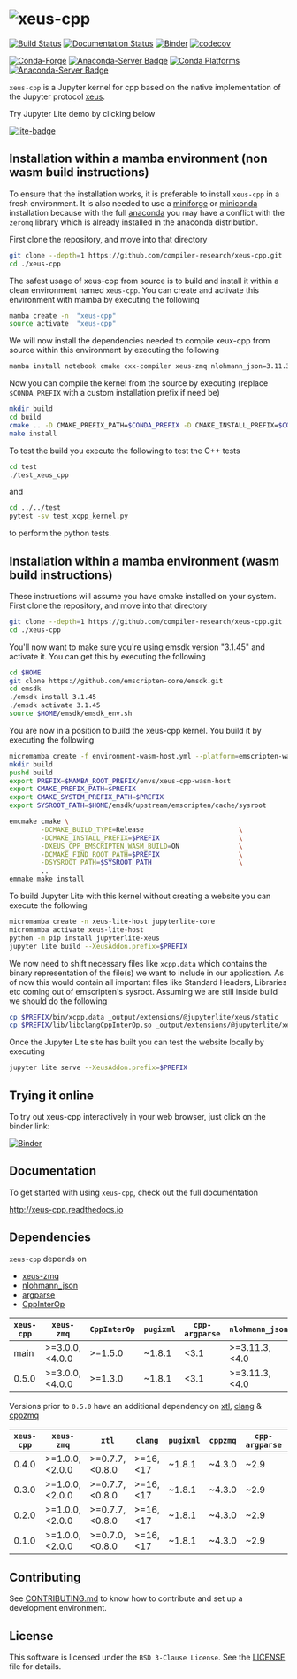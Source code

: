 # ![xeus-cpp](docs/source/xeus-logo.svg)

[![Build Status](https://github.com/compiler-research/xeus-cpp/actions/workflows/main.yml/badge.svg)](https://github.com/compiler-research/xeus-cpp/actions/workflows/main.yml)
[![Documentation Status](http://readthedocs.org/projects/xeus-cpp/badge/?version=latest)](https://xeus-cppreadthedocs.io/en/latest/?badge=latest)
[![Binder](https://mybinder.org/badge_logo.svg)](https://mybinder.org/v2/gh/compiler-research/xeus-cpp/main?urlpath=/lab/tree/notebooks/xeus-cpp.ipynb)
[![codecov]( https://codecov.io/gh/compiler-research/xeus-cpp/branch/main/graph/badge.svg)](https://codecov.io/gh/compiler-research/xeus-cpp)

[![Conda-Forge](https://img.shields.io/conda/vn/conda-forge/xeus-cpp)](https://github.com/conda-forge/xeus-cpp-feedstock)
[![Anaconda-Server Badge](https://anaconda.org/conda-forge/xeus-cpp/badges/license.svg)](https://github.com/conda-forge/xeus-cpp-feedstock)
[![Conda Platforms](https://img.shields.io/conda/pn/conda-forge/xeus-cpp.svg)](https://anaconda.org/conda-forge/xeus-cpp)
[![Anaconda-Server Badge](https://anaconda.org/conda-forge/xeus-cpp/badges/downloads.svg)](https://github.com/conda-forge/xeus-cpp-feedstock)


`xeus-cpp` is a Jupyter kernel for cpp based on the native implementation of the
Jupyter protocol [xeus](https://github.com/jupyter-xeus/xeus).

Try Jupyter Lite demo by clicking below

[![lite-badge](https://jupyterlite.rtfd.io/en/latest/_static/badge.svg)](https://compiler-research.github.io/xeus-cpp/lab/index.html)

## Installation within a mamba environment (non wasm build instructions)

To ensure that the installation works, it is preferable to install `xeus-cpp` in a
fresh environment. It is also needed to use a
[miniforge](https://github.com/conda-forge/miniforge#mambaforge) or
[miniconda](https://conda.io/miniconda.html) installation because with the full
[anaconda](https://www.anaconda.com/) you may have a conflict with the `zeromq` library
which is already installed in the anaconda distribution.

First clone the repository, and move into that directory
```bash
git clone --depth=1 https://github.com/compiler-research/xeus-cpp.git
cd ./xeus-cpp
```
The safest usage of xeus-cpp from source is to build and install it within a clean environment named `xeus-cpp`. You can create and activate this environment 
with mamba by executing the following
```bash
mamba create -n  "xeus-cpp"
source activate  "xeus-cpp"
```
We will now install the dependencies needed to compile xeux-cpp from source within this environment by executing the following
```bash
mamba install notebook cmake cxx-compiler xeus-zmq nlohmann_json=3.11.3 jupyterlab CppInterOp cpp-argparse"<3.1" pugixml doctest -c conda-forge
```
Now you can compile the kernel from the source by executing (replace `$CONDA_PREFIX` with a custom installation prefix if need be)
```bash
mkdir build
cd build
cmake .. -D CMAKE_PREFIX_PATH=$CONDA_PREFIX -D CMAKE_INSTALL_PREFIX=$CONDA_PREFIX -D CMAKE_INSTALL_LIBDIR=lib
make install
```
To test the build you execute the following to test the C++ tests
```bash
cd test
./test_xeus_cpp
```
and
```bash
cd ../../test
pytest -sv test_xcpp_kernel.py
```
to perform the python tests.

## Installation within a mamba environment (wasm build instructions)

These instructions will assume you have cmake installed on your system. First clone the repository, and move into that directory
```bash
git clone --depth=1 https://github.com/compiler-research/xeus-cpp.git
cd ./xeus-cpp
```

You'll now want to make sure you're using emsdk version "3.1.45" and activate it. You can get this by executing the following
```bash
cd $HOME
git clone https://github.com/emscripten-core/emsdk.git
cd emsdk
./emsdk install 3.1.45
./emsdk activate 3.1.45
source $HOME/emsdk/emsdk_env.sh
```

You are now in a position to build the xeus-cpp kernel. You build it by executing the following
```bash
micromamba create -f environment-wasm-host.yml --platform=emscripten-wasm32
mkdir build
pushd build
export PREFIX=$MAMBA_ROOT_PREFIX/envs/xeus-cpp-wasm-host 
export CMAKE_PREFIX_PATH=$PREFIX
export CMAKE_SYSTEM_PREFIX_PATH=$PREFIX
export SYSROOT_PATH=$HOME/emsdk/upstream/emscripten/cache/sysroot

emcmake cmake \
        -DCMAKE_BUILD_TYPE=Release                        \
        -DCMAKE_INSTALL_PREFIX=$PREFIX                    \
        -DXEUS_CPP_EMSCRIPTEN_WASM_BUILD=ON               \
        -DCMAKE_FIND_ROOT_PATH=$PREFIX                    \
        -DSYSROOT_PATH=$SYSROOT_PATH                      \
        ..
emmake make install
```

To build Jupyter Lite with this kernel without creating a website you can execute the following
```bash
micromamba create -n xeus-lite-host jupyterlite-core
micromamba activate xeus-lite-host
python -m pip install jupyterlite-xeus
jupyter lite build --XeusAddon.prefix=$PREFIX
```

We now need to shift necessary files like `xcpp.data` which contains the binary representation of the file(s)
we want to include in our application. As of now this would contain all important files like Standard Headers,
Libraries etc coming out of emscripten's sysroot. Assuming we are still inside build we should do the following
```bash
cp $PREFIX/bin/xcpp.data _output/extensions/@jupyterlite/xeus/static
cp $PREFIX/lib/libclangCppInterOp.so _output/extensions/@jupyterlite/xeus/static
```

Once the Jupyter Lite site has built you can test the website locally by executing
```bash
jupyter lite serve --XeusAddon.prefix=$PREFIX
```

## Trying it online

To try out xeus-cpp interactively in your web browser, just click on the binder link:

[![Binder](binder-logo.svg)](https://mybinder.org/v2/gh/compiler-research/xeus-cpp/main?urlpath=/lab/tree/notebooks/xeus-cpp.ipynb) 

## Documentation

To get started with using `xeus-cpp`, check out the full documentation

http://xeus-cpp.readthedocs.io

## Dependencies

`xeus-cpp` depends on


- [xeus-zmq](https://github.com/jupyter-xeus/xeus-zmq)
- [nlohmann_json](https://github.com/nlohmann/json)
- [argparse](https://github.com/p-ranav/argparse)
- [CppInterOp](https://github.com/compiler-research/CppInterOp)

| `xeus-cpp` | `xeus-zmq`      | `CppInterOp` | `pugixml` | `cpp-argparse`| `nlohmann_json` |
|------------|-----------------|--------------|-----------|---------------|-----------------|
|  main      |  >=3.0.0,<4.0.0 | >=1.5.0      | ~1.8.1    | <3.1          | >=3.11.3,<4.0   |
|  0.5.0     |  >=3.0.0,<4.0.0 | >=1.3.0      | ~1.8.1    | <3.1          | >=3.11.3,<4.0   |

Versions prior to `0.5.0` have an additional dependency on [xtl](https://github.com/xtensor-stack/xtl), [clang](https://github.com/llvm/llvm-project/) & [cppzmq](https://github.com/zeromq/cppzmq)

| `xeus-cpp` | `xeus-zmq`      | `xtl`           | `clang`   | `pugixml` | `cppzmq` | `cpp-argparse`| `nlohmann_json` |
|------------|-----------------|-----------------|-----------|-----------|----------|---------------|-----------------|
|  0.4.0     |  >=1.0.0,<2.0.0 |  >=0.7.7,<0.8.0 | >=16,<17  | ~1.8.1    | ~4.3.0   | ~2.9          | >=3.6.1,<4.0    |
|  0.3.0     |  >=1.0.0,<2.0.0 |  >=0.7.7,<0.8.0 | >=16,<17  | ~1.8.1    | ~4.3.0   | ~2.9          | >=3.6.1,<4.0    |
|  0.2.0     |  >=1.0.0,<2.0.0 |  >=0.7.7,<0.8.0 | >=16,<17  | ~1.8.1    | ~4.3.0   | ~2.9          | >=3.6.1,<4.0    |
|  0.1.0     |  >=1.0.0,<2.0.0 |  >=0.7.0,<0.8.0 | >=16,<17  | ~1.8.1    | ~4.3.0   | ~2.9          | >=3.6.1,<4.0    |

## Contributing

See [CONTRIBUTING.md](./CONTRIBUTING.md) to know how to contribute and set up a
development environment.

## License

This software is licensed under the `BSD 3-Clause License`. See the [LICENSE](LICENSE)
file for details.
